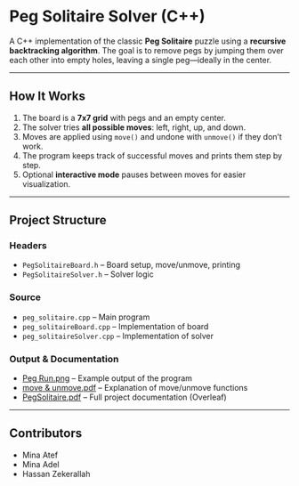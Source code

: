 # Peg Solitaire Solver (C++)

A C++ implementation of the classic **Peg Solitaire** puzzle using a **recursive backtracking algorithm**. The goal is to remove pegs by jumping them over each other into empty holes, leaving a single peg—ideally in the center.

---
## How It Works

1. The board is a **7x7 grid** with pegs and an empty center.
2. The solver tries **all possible moves**: left, right, up, and down.
3. Moves are applied using `move()` and undone with `unmove()` if they don’t work.
4. The program keeps track of successful moves and prints them step by step.
5. Optional **interactive mode** pauses between moves for easier visualization.

---

## Project Structure

### Headers
- `PegSolitaireBoard.h` – Board setup, move/unmove, printing  
- `PegSolitaireSolver.h` – Solver logic  

### Source
- `peg_solitaire.cpp` – Main program  
- `peg_solitaireBoard.cpp` – Implementation of board  
- `peg_solitaireSolver.cpp` – Implementation of solver  

### Output & Documentation
- [Peg Run.png](Peg%20Run.png) – Example output of the program  
- [move & unmove.pdf](move%20&%20unmove.pdf) – Explanation of move/unmove functions  
- [PegSolitaire.pdf](PegSolitaire.pdf) – Full project documentation (Overleaf)  

---
## Contributors

- Mina Atef  
- Mina Adel  
- Hassan Zekerallah


